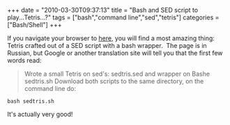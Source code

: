 +++
date = "2010-03-30T09:37:13"
title = "Bash and SED script to play...Tetris...?"
tags = ["bash","command line","sed","tetris"]
categories = ["Bash/Shell"]
+++

If you navigate your browser to [here][1], you will find a most amazing thing: Tetris crafted out of a SED script with a bash wrapper.  The page is in Russian, but Google or another translation site will tell you that the first few words read:
> Wrote a small Tetris on sed's: sedtris.sed and wrapper on Bashe sedtris.sh
Download both scripts to the same directory, on the command line do:

`bash sedtris.sh`

It's actually very good!

  [1]: http://uuner.livejournal.com/55238.html
